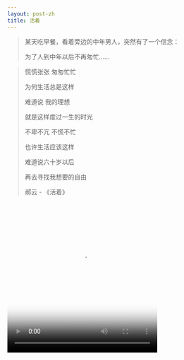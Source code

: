 ```yaml
---
layout: post-zh
title: 活着
---
```


> 某天吃早餐，看着旁边的中年男人，突然有了一个信念：
>
> 为了人到中年以后不再匆忙……

> 慌慌张张 匆匆忙忙
>
> 为何生活总是这样
>
> 难道说 我的理想
>
> 就是这样度过一生的时光
>
> 不卑不亢 不慌不忙
>
> 也许生活应该这样
>
> 难道说六十岁以后
>
> 再去寻找我想要的自由
>
> 郝云 - 《活着》

<video controls autoplay poster="http://7xpc5m.com1.z0.glb.clouddn.com/c2fdfc039245d68890bb019ba0c27d1ed21b2457.jpg?imageslim" width="340" height="340"><source src="http://7xpc5m.com1.z0.glb.clouddn.com/it%27s-life.mp3" type="audio/mpeg"></video>